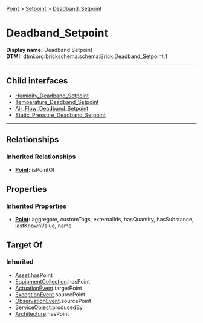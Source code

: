 [Point](../../Point.md) > [Setpoint](../Setpoint.md) > [Deadband_Setpoint](#)
# Deadband_Setpoint

**Display name:** Deadband Setpoint<br />
**DTMI:** dtmi:org:brickschema:schema:Brick:Deadband_Setpoint;1

---


## Child interfaces
* [Humidity_Deadband_Setpoint](Humidity_Deadband_Setpoint.md)
* [Temperature_Deadband_Setpoint](../Temperature_Setpoint/Temperature_Deadband_Setpoint/Temperature_Deadband_Setpoint.md)
* [Air_Flow_Deadband_Setpoint](../Flow_Setpoint/Air_Flow_Setpoint/Air_Flow_Deadband_Setpoint/Air_Flow_Deadband_Setpoint.md)
* [Static_Pressure_Deadband_Setpoint](../Pressure_Setpoint/Static_Pressure_Setpoint/Static_Pressure_Deadband_Setpoint/Static_Pressure_Deadband_Setpoint.md)

---
## Relationships
### Inherited Relationships
* **[Point](../../Point.md):** isPointOf
## Properties
### Inherited Properties
* **[Point](../../Point.md):** aggregate, customTags, externalIds, hasQuantity, hasSubstance, lastKnownValue, name
## Target Of
### Inherited
* [Asset](../../../Asset/Asset.md).hasPoint
* [EquipmentCollection](../../../Collection/AssetCollection/EquipmentCollection/EquipmentCollection.md).hasPoint
* [ActuationEvent](../../../Event/PointEvent/ActuationEvent.md).targetPoint
* [ExceptionEvent](../../../Event/PointEvent/ExceptionEvent.md).sourcePoint
* [ObservationEvent](../../../Event/PointEvent/ObservationEvent.md).sourcePoint
* [ServiceObject](../../../Information/ServiceObject/ServiceObject.md).producedBy
* [Architecture](../../../Space/Architecture/Architecture.md).hasPoint
